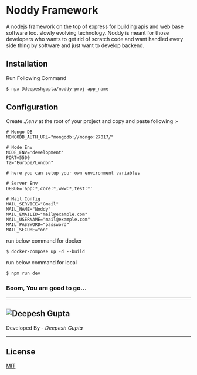 # Noddy Framework

A nodejs framework on the top of express for building apis and web base software too. slowly evolving technology. Noddy is meant for those developers who wants to get rid of scratch code and want handled every side thing by software and just want to develop backend.

## Installation

Run Following Command

```bash
$ npx @deepeshgupta/noddy-proj app_name
```

## Configuration

Create _./.env_ at the root of your project and copy and paste following :-

```
# Mongo DB
MONGODB_AUTH_URL="mongodb://mongo:27017/"

# Node Env
NODE_ENV='development'
PORT=5500
TZ="Europe/London"

# here you can setup your own environment variables

# Server Env
DEBUG='app:*,core:*,www:*,test:*'

# Mail Config
MAIL_SERVICE="Gmail"
MAIL_NAME="Noddy"
MAIL_EMAILID="mail@example.com"
MAIL_USERNAME="mail@example.com"
MAIL_PASSWORD="password"
MAIL_SECURE="on"
```

run below command for docker

```node
$ docker-compose up -d --build
```

run below command for local

```node
$ npm run dev
```

### Boom, You are good to go...

---

## ![Deepesh Gupta](https://res.cloudinary.com/deepeshgupta/image/upload/v1657209567/deepeshgupta/facebook_cover_tsvhy3.png)

Developed By - _Deepesh Gupta_

---

## License

[MIT](https://choosealicense.com/licenses/mit/)
